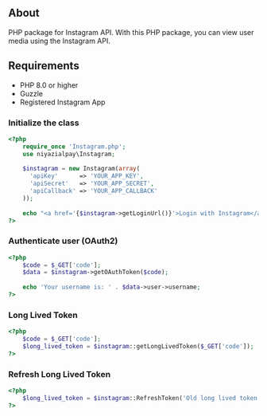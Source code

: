 ## About

PHP package for Instagram API. With this PHP package, you can view user media using the Instagram API.

## Requirements

- PHP 8.0 or higher
- Guzzle
- Registered Instagram App



### Initialize the class

```php
<?php
    require_once 'Instagram.php';
    use niyazialpay\Instagram;
    
    $instagram = new Instagram(array(
      'apiKey'      => 'YOUR_APP_KEY',
      'apiSecret'   => 'YOUR_APP_SECRET',
      'apiCallback' => 'YOUR_APP_CALLBACK'
    ));
    
    echo "<a href='{$instagram->getLoginUrl()}'>Login with Instagram</a>";
?>
```


### Authenticate user (OAuth2)

```php
<?php
    $code = $_GET['code'];
    $data = $instagram->getOAuthToken($code);
    
    echo 'Your username is: ' . $data->user->username;
?>
```


### Long Lived Token

```php
<?php
    $code = $_GET['code'];
    $long_lived_token = $instagram::getLongLivedToken($_GET['code']);
?>
```


### Refresh Long Lived Token

```php
<?php
    $long_lived_token = $instagram::RefreshToken('Old long lived token will be added here before expiration');
?>
```

